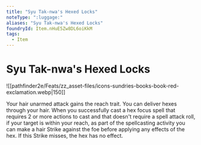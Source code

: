 ```yaml
---
title: "Syu Tak-nwa's Hexed Locks"
noteType: ":luggage:"
aliases: "Syu Tak-nwa's Hexed Locks"
foundryId: Item.nHuE5Zw8DL6oiKkM
tags:
  - Item
---
```


# Syu Tak-nwa's Hexed Locks
![[pathfinder2e/Feats/zz_asset-files/icons-sundries-books-book-red-exclamation.webp|150]]

Your hair unarmed attack gains the reach trait. You can deliver hexes through your hair. When you successfully cast a hex focus spell that requires 2 or more actions to cast and that doesn't require a spell attack roll, if your target is within your reach, as part of the spellcasting activity you can make a hair Strike against the foe before applying any effects of the hex. If this Strike misses, the hex has no effect.
